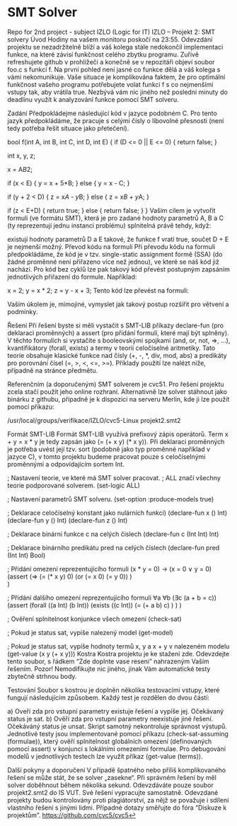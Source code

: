 # SMT Solver
Repo for 2nd project  - subject IZLO (Logic for IT)
IZLO – Projekt 2: SMT solvery
Úvod
Hodiny na vašem monitoru poskočí na 23:55. Odevzdání projektu se nezadržitelně blíží a váš kolega stále nedokončil implementaci funkce, na které závisí funkčnost celého zbytku programu. Zuřivě refreshujete github v prohlížeči a konečně se v repozitáři objeví soubor foo.c s funkcí f. Na první pohled není jasné co funkce dělá a váš kolega s vámi nekomunikuje. Vaše situace je komplikována faktem, že pro optimální funkčnost vašeho programu potřebujete volat funkci f s co nejmenšími vstupy tak, aby vrátila true. Nezbývá vám nic jiného než poslední minuty do deadlinu využít k analyzování funkce pomocí SMT solveru.

Zadání
Předpokládejme následující kód v jazyce podobném C. Pro tento jazyk předpokládáme, že pracuje s celými čísly o libovolné přesnosti (není tedy potřeba řešit situace jako přetečení).

bool f(int A, int B, int C, int D, int E) {
  if (D <= 0 || E <= 0) {
    return false;
  }

  int x, y, z;

  x = A*B*2;

  if (x < E) {
    y = x + 5*B;
  } else {
    y = x - C;
  }

  if (y + 2 < D) {
    z = x*A - y*B;
  } else {
    z = x*B + y*A;
  }

  if (z < E+D) {
    return true;
  } else {
    return false;
  }
}
Vaším cílem je vytvořit formuli (ve formátu SMT), která je pro zadané hodnoty parametrů A, B a C (ty reprezentují jednu instanci problému) splnitelná právě tehdy, když:

existují hodnoty parametrů D a E takové, že funkce f vratí true,
součet D + E je nejmenší možný.
Převod kódu na formuli
Při převodu kódu na formuli předpokládáme, že kód je v tzv. single-static assignment formě (SSA) (do žádné proměnné není přiřazeno více než jednou), ve které se náš kód již nachází. Pro kód bez cyklů lze pak takový kód převést postupným zapsáním jednotlivých přiřazení do formule. Například:

x = 2;
y = x * 2;
z = y - x + 3;
Tento kód lze převést na formuli:

Vaším úkolem je, mimojiné, vymyslet jak takový postup rozšířit pro větvení a podmínky.

Řešení
Při řešení byste si měli vystačit s SMT-LIB příkazy declare-fun (pro deklaraci proměnných) a assert (pro přidání formulí, které mají být splněny). V těchto formulích si vystačíte s booleovskými spojkami (and, or, not, =>, …), kvantifikátory (forall, exists) a termy v teorii celočíselné aritmetiky. Tato teorie obsahuje klasické funkce nad čísly (+, -, *, div, mod, abs) a predikáty pro porovnání čísel (=, >, <, <=, >=). Příklady použití lze nalézt níže, případně na stránce předmětu.

Referenčním (a doporučeným) SMT solverem je cvc51. Pro řešení projektu zcela stačí použít jeho online rozhraní. Alternativně lze solver stáhnout jako binárku z githubu, případně je k dispozici na serveru Merlin, kde ji lze použít pomocí příkazu:

/usr/local/groups/verifikace/IZLO/cvc5-Linux projekt2.smt2

Formát SMT-LIB
Formát SMT-LIB využívá prefixový zápis operátorů. Term x + y = x * y je tedy zapsán jako (= (+ x y) (* x y)). Při deklaraci proměnných je potřeba uvést její tzv. sort (podobně jako typ proměnné například v jazyce C), v tomto projektu budeme pracovat pouze s celočíselnými proměnnými a odpovídajícím sortem Int.

; Nastavení teorie, ve které má SMT solver pracovat.
; ALL značí všechny teorie podporované solverem.
(set-logic ALL)

; Nastavení parametrů SMT solveru.
(set-option :produce-models true)

; Deklarace celočíselný konstant jako nulárních funkcí)
(declare-fun x () Int)
(declare-fun y () Int)
(declare-fun z () Int)

; Deklarace binární funkce c na celých číslech
(declare-fun c (Int Int) Int)

; Deklarace binárního predikátu pred na celých číslech
(declare-fun pred (Int Int) Bool)

; Přidání omezení reprezentujícího formuli (x * y = 0) → (x = 0 ∨ y = 0)
(assert
  (=>
    (= (* x y) 0)
    (or (= x 0) (= y 0))
  )  
)

; Přidání dalšího omezení reprezentujícího formuli ∀a ∀b (∃c (a + b = c))
(assert
  (forall ((a Int) (b Int))
    (exists ((c Int))
      (= (+ a b) c)
    )
  )
)

; Ověření splnitelnost konjunkce všech omezení
(check-sat)

; Pokud je status sat, vypíše nalezený model
(get-model)

; Pokud je status sat, vypíše hodnoty termů x, y a x + y v nalezeném modelu
(get-value (x y (+ x y)))
Kostra
Kostra projektu je ke stažení zde. Odevzdejte tento soubor, s řádkem “Zde doplnte vase reseni” nahrazeným Vaším řešením. Pozor! Nemodifikujte nic jiného, jinak Vám automatické testy zbytečně strhnou body.

Testování
Soubor s kostrou je doplněn několika testovacími vstupy, které fungují následujícím způsobem. Každý test je rozdělen do dvou částí:

a) Oveří zda pro vstupní parametry existuje řešení a vypíše jej. Očekávaný status je sat.
b) Ověří zda pro vstupní parametry neexistuje jiné řešení. Očekáváný status je unsat.
Skript samotný nekontroluje správnost výstupů. Jednotlivé testy jsou implementované pomocí příkazu (check-sat-assuming (formulae)), který ověří splnitelnost globálních omezení (definovaných pomocí assert) v konjunci s lokálními omezeními formulae. Pro debugování modelů v jednotlivých testech lze využít příkaz (get-value (terms)).

Další pokyny a doporučení
V případě špatného nebo příliš komplikovaného řešení se může stát, že se solver „zasekne“. Při správném řešení by měl solver doběhnout během několika sekund.
Odevzdáváte pouze soubor projekt2.smt2 do IS VUT.
Své řešení vypracujte samostatně. Odevzdané projekty budou kontrolovány proti plagiátorství, za nějž se považuje i sdílení vlastního řešení s jinými lidmi.
Případné dotazy směřujte do fóra “Diskuze k projektům”.
https://github.com/cvc5/cvc5↩︎
